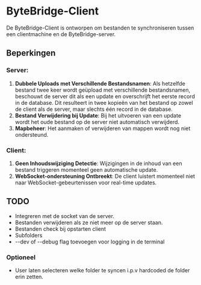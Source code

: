 # ByteBridge-Client
De ByteBridge-Client is ontworpen om bestanden te synchroniseren tussen een clientmachine en de ByteBridge-server.

## Beperkingen

### Server:
1. **Dubbele Uploads met Verschillende Bestandsnamen**: Als hetzelfde bestand twee keer wordt geüpload met verschillende bestandsnamen, beschouwt de server dit als een update en overschrijft het eerste record in de database. Dit resulteert in twee kopieën van het bestand op zowel de client als de server, maar slechts één record in de database.
2. **Bestand Verwijdering bij Update**: Bij het uitvoeren van een update wordt het oude bestand op de server niet automatisch verwijderd.
3. **Mapbeheer**: Het aanmaken of verwijderen van mappen wordt nog niet ondersteund.

### Client:
1. **Geen Inhoudswijziging Detectie**: Wijzigingen in de inhoud van een bestand triggeren momenteel geen automatische update.
2. **WebSocket-ondersteuning Ontbreekt**: De client luistert momenteel niet naar WebSocket-gebeurtenissen voor real-time updates.


## TODO

- Integreren met de socket van de server.
- Bestanden verwijderen als ze niet meer op de server staan.
- Bestanden check bij opstarten client
- Subfolders
- --dev of --debug flag toevoegen voor logging in de terminal
  
### Optioneel

- User laten selecteren welke folder te syncen i.p.v hardcoded de folder erin zetten.
